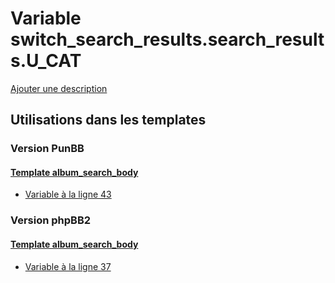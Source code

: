 # Variable switch_search_results.search_results.U_CAT
[Ajouter une description](https://fa-tvars.appspot.com/var/switch_search_results.search_results.U_CAT)

## Utilisations dans les templates

### Version PunBB

#### [Template album_search_body](punbb/album_search_body.md)
* [Variable &agrave; la ligne 43](../punbb/album_search_body.tpl#L43)

### Version phpBB2

#### [Template album_search_body](subsilver/album_search_body.md)
* [Variable &agrave; la ligne 37](../subsilver/album_search_body.tpl#L37)